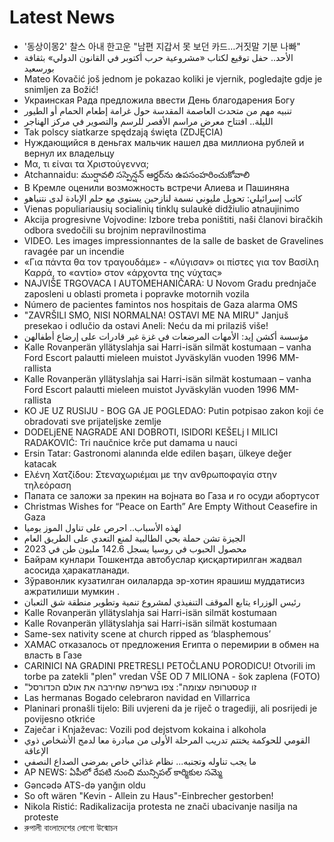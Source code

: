 # Latest News
-  '동상이몽2' 찰스 아내 한고운 "남편 지갑서 못 보던 카드…거짓말 기분 나빠"
-  الأحد.. حفل توقيع لكتاب «مشروعية حرب أكتوبر في القانون الدولي» بثقافة بورسعيد
-  Mateo Kovačić još jednom je pokazao koliki je vjernik, pogledajte gdje je snimljen za Božić!
-  Украинская Рада предложила ввести День благодарения Богу
-  تنبيه مهم من متحدث العاصمة المقدسة حول غرامة إطعام الحمام أو الطيور
-  الليلة.. افتتاح معرض مراسم الأقصر للرسم والتصوير في مركز الهناجر
-  Tak polscy siatkarze spędzają święta (ZDJĘCIA)
-  Нуждающийся в деньгах мальчик нашел два миллиона рублей и вернул их владельцу
-  Μα, τι είναι τα Χριστούγεννα;
-  Atchannaidu: ముర్షావలి సస్పెన్షన్ ఆర్డర్‌ను ఉపసంహరించుకోవాలి
-  В Кремле оценили возможность встречи Алиева и Пашиняна
-  كاتب إسرائيلي: تحويل مليوني نسمة لنازحين يستوي مع حلم الإبادة لدى نتنياهو
-  Vienas populiariausių socialinių tinklų sulaukė didžiulio atnaujinimo
-  Akcija progresivne Vojvodine: Izbore treba poništiti, naši članovi biračkih odbora svedočili su brojnim nepravilnostima
-  VIDEO. Les images impressionnantes de la salle de basket de Gravelines ravagée par un incendie
-  «Για πάντα θα τον τραγουδάμε» - «Λύγισαν» οι πίστες για τον Βασίλη Καρρά, το «αντίο» στον «άρχοντα της νύχτας»
-  NAJVIŠE TRGOVACA I AUTOMEHANIČARA: U Novom Gradu prednjače zaposleni u oblasti prometa i popravke motornih vozila
-  Número de pacientes famintos nos hospitais de Gaza alarma OMS
-  "ZAVRŠILI SMO, NISI NORMALNA! OSTAVI ME NA MIRU" Janjuš presekao i odlučio da ostavi Aneli: Neću da mi prilaziš više!
-  مؤسسة أكشن إيد: الأمهات المرضعات في غزة غير قادرات على إرضاع أطفالهن
-  Kalle Rovanperän yllätyslahja sai Harri-isän silmät kostumaan – vanha Ford Escort palautti mieleen muistot Jyväskylän vuoden 1996 MM-rallista
-  Kalle Rovanperän yllätyslahja sai Harri-isän silmät kostumaan – vanha Ford Escort palautti mieleen muistot Jyväskylän vuoden 1996 MM-rallista
-  KO JE UZ RUSIJU - BOG GA JE POGLEDAO: Putin potpisao zakon koji će obradovati sve prijateljske zemlje
-  DODELjENE NAGRADE ANI DOBROTI, ISIDORI KEŠELj I MILICI RADAKOVIĆ: Tri naučnice krče put damama u nauci
-  Ersin Tatar: Gastronomi alanında elde edilen başarı, ülkeye değer katacak
-  Ελένη Χατζίδου: Στεναχωριέμαι με την ανθρωποφαγία στην τηλεόραση
-  Папата се заложи за прекин на војната во Газа и го осуди абортусот
-  Christmas Wishes for “Peace on Earth” Are Empty Without Ceasefire in Gaza
-  لهذه الأسباب.. احرص على تناول الموز يوميا
-  الجيزة تشن حملة بحي الطالبية لمنع التعدي على الطريق العام
-  محصول الحبوب في روسيا يسجل 142.6 مليون طن في 2023
-  Байрам кунлари Тошкентда автобуслар қисқартирилган жадвал асосида ҳаракатланади.
-  Зўравонлик кузатилган оилаларда эр-хотин ярашиш муддатисиз ажратилиши мумкин .
-  رئيس الوزراء يتابع الموقف التنفيذي لمشروع تنمية وتطوير منطقة شق الثعبان
-  Kalle Rovanperän yllätyslahja sai Harri-isän silmät kostumaan
-  Kalle Rovanperän yllätyslahja sai Harri-isän silmät kostumaan
-  Same-sex nativity scene at church ripped as ‘blasphemous’
-  ХАМАС отказалось от предложения Египта о перемирии в обмен на власть в Газе
-  CARINICI NA GRADINI PRETRESLI PETOČLANU PORODICU! Otvorili im torbe pa zatekli "plen" vredan VŠE OD 7 MILIONA - šok zaplena (FOTO)
-  "זו קטסטרופה עצומה": צפו בשריפה שחירבה את אולם הכדורסל
-  Las hermanas Bogado celebraron navidad en Villarrica
-  Planinari pronašli tijelo: Bili uvjereni da je riječ o tragediji, ali posrijedi je povijesno otkriće
-  Zaječar i Knjaževac: Vozili pod dejstvom kokaina i alkohola
-  القومي للحوكمة يختتم تدريب المرحلة الأولى من مبادرة معا لدمج الأشخاص ذوي الإعاقة
-  ما يجب تناوله وتجنبه... نظام غذائي خاص بمرضى الصداع النصفي
-  AP NEWS: ఏపీలో రేపటి నుంచి మున్సిపల్ కార్మికుల సమ్మె
-  Gəncədə ATS-də yanğın oldu
-  So oft wären "Kevin - Allein zu Haus"-Einbrecher gestorben!
-  Nikola Ristić: Radikalizacija protesta ne znači ubacivanje nasilja na proteste
-  রুপালী বাংলাদেশের লোগো উন্মোচন
